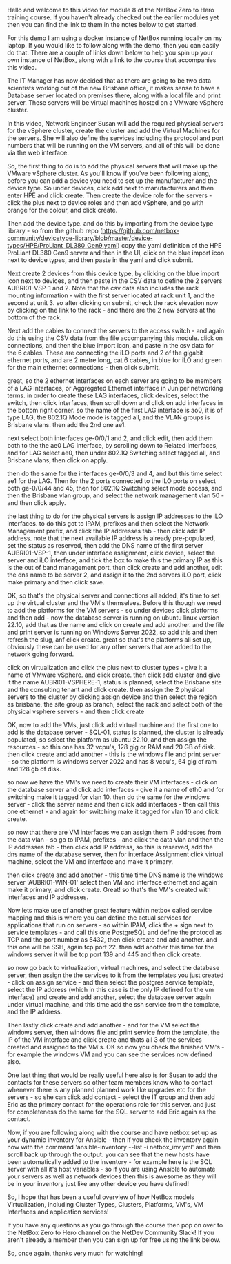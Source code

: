 Hello and welcome to this video for module 8 of the NetBox Zero to Hero training course. If you haven't already checked out the earlier modules yet then you can find the link to them in the notes below to get started. 

For this demo I am using a docker instance of NetBox running locally on my laptop. If you would like to follow along with the demo, then you can easily do that. There are a couple of links down below to help you spin up your own instance of NetBox, along with a link to the course that accompanies this video. 

The IT Manager has now decided that as there are going to be two data scientists working out of the new Brisbane office, it makes sense to have a Database server located on premises there, along with a local file and print server. These servers will be virtual machines hosted on a VMware vSphere cluster.

In this video, Network Engineer Susan will add the required physical servers for the vSphere cluster, create the cluster and add the Virtual Machines for the servers. She will also define the services including the protocol and port numbers that will be running on the VM servers, and all of this will be done via the web interface.

So, the first thing to do is to add the physical servers that will make up the VMware vSphere cluster. As you'll know if you've been following along, before you can add a device you need to set up the manufacturer and the device type. So under devices, click add next to manufacturers and then enter HPE and click create. Then create the device role for the servers - click the plus next to device roles and then add vSphere, and go with orange for the colour, and click create. 

Then add the device type. and do this by importing from the device type library - so from the github repo (https://github.com/netbox-community/devicetype-library/blob/master/device-types/HPE/ProLiant_DL380_Gen9.yaml) copy the yaml definition of the HPE ProLiant DL380 Gen9 server and then in the UI, click on the blue import icon next to device types, and then paste in the yaml and click submit. 

Next create 2 devices from this device type, by clicking on the blue import icon next to devices, and then paste in the CSV data to define the 2 servers AUBRI01-VSP-1 and 2. Note that the csv data also includes the rack mounting information - with the first server located at rack unit 1, and the second at unit 3. so after clicking on submit, check the rack elevation now by clicking on the link to the rack - and there are the 2 new servers at the bottom of the rack. 

Next add the cables to connect the servers to the access switch - and again do this using the CSV data from the file accompanying this module. click on connections, and then the blue import icon, and paste in the csv data for the 6 cables. These are connecting the iLO ports and 2 of the gigabit ethernet ports, and are 2 metre long, cat 6 cables, in blue for iLO and green for the main ethernet connections - then click submit. 

great, so the 2 ethernet interfaces on each server are going to be members of a LAG interfaces, or Aggregated Ethernet interface in Juniper networking terms. in order to create these LAG interfaces, click devices, select the switch, then click interfaces, then scroll down and click on add interfaces in the bottom right corner. so the name of the first LAG interface is ao0, it is of type LAG, the 802.1Q Mode mode is tagged all, and the VLAN groups is Brisbane vlans. then add the 2nd one ae1. 

next select both interfaces ge-0/0/1 and 2, and click edit, then add them both to the the ae0 LAG interface, by scrolling down to Related Interfaces, and for LAG select ae0, then under 802.1Q Switching select tagged all, and Brisbane vlans, then click on apply. 

then do the same for the interfaces ge-0/0/3 and 4, and but this time select ae1 for the LAG. Then for the 2 ports connected to the iLO ports on select both ge-0/0/44 and 45, then for 802.1Q Switching select mode access, and then the Brisbane vlan group, and select the network management vlan 50 - and then click apply. 

the last thing to do for the physical servers is assign IP addresses to the iLO interfaces. to do this got to IPAM, prefixes and then select the Network Management prefix, and click the IP addresses tab - then click add IP address. note that the next available IP address is already pre-populated, set the status as reserved, then add the DNS name of the first server AUBRI01-VSP-1, then under interface assignment, click device, select the server and iLO interface, and tick the box to make this the primary IP as this is the out of band management port.  then click create and add another, edit the dns name to be server 2, and assign it to the 2nd servers iLO port, click make primary and then click save. 

OK, so that's the physical server and connections all added, it's time to set up the virtual cluster and the VM's themselves. Before this though we need to add the platforms for the VM servers - so under devices click platforms and then add - now the database server is running on ubuntu linux version 22.10, add that as the name and click on create and add another. and the file and print server is running on Windows Server 2022, so add this and then refresh the slug, anf click create. great so that's the platforms all set up, obviously these can be used for any other servers that are added to the network going forward.

click on virtualization and click the plus next to cluster types - give it a name of VMware vSphere. and click create. then click add cluster and give it the name AUBRI01-VSPHERE-1, status is planned, select the Brisbane site and the consulting tenant and click create. then assign the 2 physical servers to the cluster by clicking assign device and then select the region as brisbane, the site group as branch, select the rack and select both of the physical vsphere servers - and then click create   

OK, now to add the VMs, just click add virtual machine and the first one to add is the database server - SQL-01, status is planned, the cluster is already populated, so select the platform as ubuntu 22.10, and then assign the resources - so this one has 32 vcpu's, 128 gig or RAM and 20 GB of disk. then click create and add another - this is the windows file and print server - so the platform is windows server 2022 and has 8 vcpu's, 64 gig of ram and 128 gb of disk. 

so now we have the VM's we need to create their VM interfaces - click on the database server and click add interfaces - give it a name of eth0 and for switching make it tagged for vlan 10. then do the same for the windows server - click the server name and then click add interfaces - then call this one ethernet - and again for switching make it tagged for vlan 10 and click create. 

so now that there are VM interfaces we can assign them IP addresses from the data vlan - so go to IPAM, prefixes - and click the data vlan and then the IP addresses tab - then click add IP address, so this is reserved, add the dns name of the database server, then for interface Assignment click virtual machine, select the VM and interface and make it primary. 

then click create and add another - this time time DNS name is the windows server 'AUBRI01-WIN-01' select then VM and interface ethernet and again make it primary, and click create. Great! so that's the VM's created with interfaces and IP addresses. 

Now lets make use of another great feature within netbox called service mapping and this is where you can define the actual services for applications that run on servers - so within IPAM, click the + sign next to service templates - and call this one PostgreSQL and define the protocol as TCP and the port number as 5432, then click create and add another. and this one will be SSH, again tcp port 22. then add another this time for the windows server it will be tcp port 139 and 445 and then click create. 

so now go back to virtualization, virtual machines, and select the database server, then assign the the services to it from the templates you just created - click on assign service - and then select the postgres service template, select the IP address (which in this case is the only IP defined for the vm interface) and create and add another, select the database server again under virtual machine, and this time add the ssh service from the template, and the IP address. 

Then lastly click create and add another - and for the VM select the windows server, then windows file and print service from the template, the IP of the VM interface and click create and thats all 3 of the services created and assigned to the VM's.  OK so now you check the finished VM's - for example the windows VM and you can see the services now defined also. 

One last thing that would be really useful here also is for Susan to add the contacts for these servers so other team members know who to contact whenever there is any planned planned work like upgrades etc for the servers - so she can click add contact - select the IT group and then add Eric as the primary contact for the operations role for this server. and just for completeness do the same for the SQL server to add Eric again as the contact. 

Now, if you are following along with the course and have netbox set up as your dynamic inventory for Ansible - then if you check the inventory again now with the command 'ansible-inventory --list -i netbox_inv.yml' and then scroll back up through the output. you can see that the new hosts have been automatically added to the inventory - for example here is the SQL server with all it's host variables - so if you are using Ansible to automate your servers as well as network devices then this is awesome as they will be in your inventory just like any other device you have defined!

So, I hope that has been a useful overview of how NetBox models Virtualization, including Cluster Types, Clusters, Platforms, VM's, VM Interfaces and application services! 

If you have any questions as you go through the course then pop on over to the NetBox Zero to Hero channel on the NetDev Community Slack! If you aren't already a member then you can sign up for free using the link below.

So, once again, thanks very much for watching!